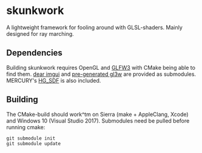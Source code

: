 # skunkwork
A lightweight framework for fooling around with GLSL-shaders. Mainly designed for
ray marching.

## Dependencies
Building skunkwork requires OpenGL and [GLFW3](http://www.glfw.org) with CMake
being able to find them. [dear imgui](https://github.com/ocornut/imgui) and
[pre-generated gl3w](https://github.com/sndels/libgl3w) are provided as submodules.
MERCURY's [HG_SDF](http://mercury.sexy/hg_sdf) is also included.

## Building
The CMake-build should work^tm on Sierra (make + AppleClang, Xcode) and Windows 10
(Visual Studio 2017). Submodules need be pulled before running cmake:
```
git submodule init
git submodule update
```
